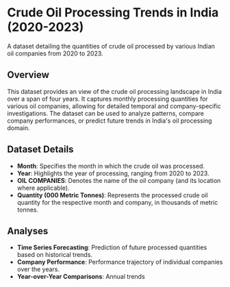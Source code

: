 # Crude Oil Processing Trends in India (2020-2023)

A dataset detailing the quantities of crude oil processed by various Indian oil companies from 2020 to 2023.

## Overview

This dataset provides an view of the crude oil processing landscape in India over a span of four years. It captures monthly processing quantities for various oil companies, allowing for detailed temporal and company-specific investigations. The dataset can be used to analyze patterns, compare company performances, or predict future trends in India's oil processing domain.

## Dataset Details

- **Month**: Specifies the month in which the crude oil was processed.
- **Year**: Highlights the year of processing, ranging from 2020 to 2023.
- **OIL COMPANIES**: Denotes the name of the oil company (and its location where applicable).
- **Quantity (000 Metric Tonnes)**: Represents the processed crude oil quantity for the respective month and company, in thousands of metric tonnes.

## Analyses

- **Time Series Forecasting**: Prediction of future processed quantities based on historical trends.
- **Company Performance**: Performance trajectory of individual companies over the years.
- **Year-over-Year Comparisons**: Annual trends
